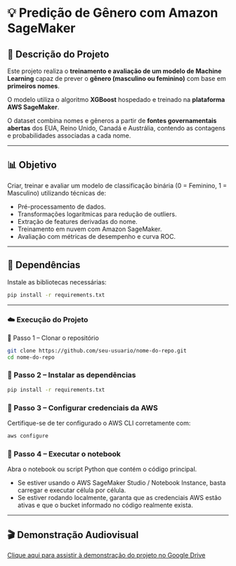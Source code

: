 # 💡 Predição de Gênero com Amazon SageMaker

## 🧠 Descrição do Projeto

Este projeto realiza o **treinamento e avaliação de um modelo de Machine Learning** capaz de prever o **gênero (masculino ou feminino)** com base em **primeiros nomes**.

O modelo utiliza o algoritmo **XGBoost** hospedado e treinado na **plataforma AWS SageMaker**.

O dataset combina nomes e gêneros a partir de **fontes governamentais abertas** dos EUA, Reino Unido, Canadá e Austrália, contendo as contagens e probabilidades associadas a cada nome.

---

## 📊 Objetivo

Criar, treinar e avaliar um modelo de classificação binária (0 = Feminino, 1 = Masculino) utilizando técnicas de:
- Pré-processamento de dados.
- Transformações logarítmicas para redução de outliers.
- Extração de features derivadas do nome.
- Treinamento em nuvem com Amazon SageMaker.
- Avaliação com métricas de desempenho e curva ROC.

---

## 🧩 Dependências

Instale as bibliotecas necessárias:

```bash
pip install -r requirements.txt
```

---

### ☁️ Execução do Projeto
🔹 Passo 1 – Clonar o repositório

```bash
git clone https://github.com/seu-usuario/nome-do-repo.git
cd nome-do-repo
```

### 🔹 Passo 2 – Instalar as dependências

```bash
pip install -r requirements.txt
```


### 🔹 Passo 3 – Configurar credenciais da AWS
Certifique-se de ter configurado o AWS CLI corretamente com:

```bash
aws configure
```

### 🔹 Passo 4 – Executar o notebook
Abra o notebook ou script Python que contém o código principal.

- Se estiver usando o AWS SageMaker Studio / Notebook Instance, basta carregar e executar célula por célula.
- Se estiver rodando localmente, garanta que as credenciais AWS estão ativas e que o bucket informado no código realmente exista.

---

## 🎬 Demonstração Audiovisual 

[Clique aqui para assistir à demonstração do projeto no Google Drive](https://drive.google.com/file/d/ID_DO_VIDEO/view)
